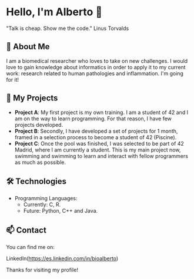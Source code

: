 # Hello, I'm Alberto 👋

"Talk is cheap. Show me the code."
Linus Torvalds

## 🌱 About Me

I am a biomedical researcher who loves to take on new challenges. I would love to gain knowledge about informatics in order to apply it to my current work: research related to human pathologies and inflammation. I'm going for it!

## 🚀 My Projects

- **Project A**: My first project is my own training. I am a student of 42 and I am on the way to learn programming. For that reason, I have few projects developed.
- **Project B**: Secondly, I have developed a set of projects for 1 month, framed in a selection process to become a student of 42 (Piscine).
- **Project C**: Once the pool was finished, I was selected to be part of 42 Madrid, where I am currently a student. This is my main project now, swimming and swimming to learn and interact with fellow programmers as much as possible.

## 🛠 Technologies

- Programming Languages:
     * Currently: C, R.
     * Future: Python, C++ and Java.

## 📫 Contact

You can find me on:

LinkedIn(https://es.linkedin.com/in/bioalberto)

Thanks for visiting my profile!
